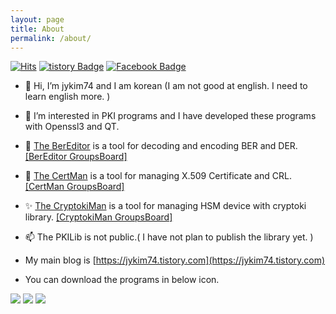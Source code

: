 ```yaml
---
layout: page
title: About
permalink: /about/
---
```


[![Hits](https://hits.seeyoufarm.com/api/count/incr/badge.svg?url=https%3A%2F%2Fjykim74.github.io&count_bg=%2379C83D&title_bg=%23555555&icon=&icon_color=%23E7E7E7&title=hits&edge_flat=false)](https://hits.seeyoufarm.com)
[![tistory Badge](https://img.shields.io/badge/-tistory-000000?logo=tistory&logoColor=white&link=https://jykim74.tistory.com)](https://jykim74.tistory.com)
[![Facebook Badge](https://img.shields.io/badge/-Facebook-1877f2?logo=facebook&logoColor=white&link=https://www.facebook.com/jongyeob.kim.77)](https://www.facebook.com/jongyeob.kim.77)

- 👋 Hi, I’m jykim74 and I am korean (I am not good at english. I need to learn english more. )
- 👀 I’m interested in PKI programs and I have developed these programs with Openssl3 and QT.
- 🌱 [The BerEditor](https://jykim74.tistory.com/36) is a tool for decoding and encoding BER and DER. [[BerEditor GroupsBoard]]( https://groups.google.com/g/bereditor )
- 💞️ [The CertMan](https://jykim74.tistroy.com/37) is a tool for managing X.509 Certificate and CRL. [[CertMan GroupsBoard]]( https://groups.google.com/g/certman )
- ✨ [The CryptokiMan](https://jykim74.tistory.com/38) is a tool for managing HSM device with cryptoki library. [[CryptokiMan GroupsBoard]]( https://groups.google.com/g/cryptokiman )
- 📫 The PKILib is not public.( I have not plan to publish the library yet. )
- My main blog is [https://jykim74.tistory.com](https://jykim74.tistory.com)


- You can download the programs in below icon.

<a href="https://jykim74.tistory.com/36" target="_blank"><img src="https://img.shields.io/badge/BerEditor-006600?style=for-the-badge&logo=Qt&logoColor=white"></a>
<a href="https://jykim74.tistory.com/37" target="_blank"><img src="https://img.shields.io/badge/CertMan-0094F5?style=for-the-badge&logo=Qt&logoColor=white"></a>
<a href="https://jykim74.tistory.com/38" target="_blank"><img src="https://img.shields.io/badge/CryptokiMan-512BD4?style=for-the-badge&logo=Qt&logoColor=white"></a>

